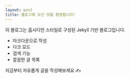 ```yaml
---
layout: post
title: 블로그에 오신 것을 환영합니다!
---
```


이 블로그는 옵시디언 스타일로 구성된 Jekyll 기반 블로그입니다.

- 마크다운으로 작성
- 다크 모드
- 검색 기능
- 깔끔한 글 목록

지금부터 자유롭게 글을 작성해보세요 ✍️